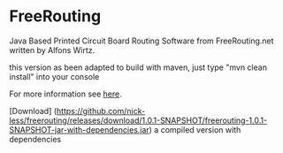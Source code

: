 FreeRouting
===========
Java Based Printed Circuit Board Routing Software from FreeRouting.net written by Alfons Wirtz.

this version as been adapted to build with maven, just type "mvn clean install" into your console

For more information see [here](http://nick-less.github.io/freerouting/).


[Download] (https://github.com/nick-less/freerouting/releases/download/1.0.1-SNAPSHOT/freerouting-1.0.1-SNAPSHOT-jar-with-dependencies.jar) a compiled version with dependencies
